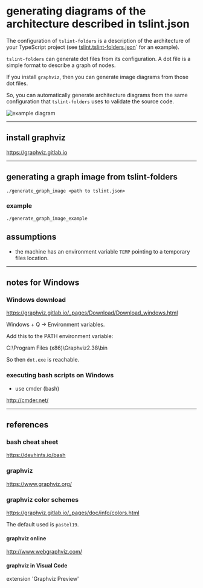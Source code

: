 # generating diagrams of the architecture described in tslint.json

The configuration of `tslint-folders` is a description of the architecture of your TypeScript project (see [tslint.tslint-folders.json](tslint.tslint-folders.json)` for an example).

`tslint-folders` can generate dot files from its configuration. A dot file is a simple format to describe a graph of nodes.

If you install `graphviz`, then you can generate image diagrams from those dot files.

So, you can automatically generate architecture diagrams from the same configuration that `tslint-folders` uses to validate the source code.

![example diagram](https://bitbucket.org/str/tslint-folders/raw/d91fc49/static/images/example_diagram_from_Dot_output.png)

---

## install graphviz

https://graphviz.gitlab.io

---

## generating a graph image from tslint-folders

`./generate_graph_image <path to tslint.json>`

### example

`./generate_graph_image_example`

## assumptions

- the machine has an environment variable `TEMP` pointing to a temporary files location.

---

## notes for Windows

### Windows download

https://graphviz.gitlab.io/_pages/Download/Download_windows.html

Windows + Q -> Environment variables.

Add this to the PATH environment variable:

C:\Program Files (x86)\Graphviz2.38\bin

So then `dot.exe` is reachable.

### executing bash scripts on Windows

- use cmder (bash)

http://cmder.net/

---

## references

### bash cheat sheet

https://devhints.io/bash

### graphviz

https://www.graphviz.org/

### graphviz color schemes

https://graphviz.gitlab.io/_pages/doc/info/colors.html

The default used is `pastel19`.

#### graphviz online

http://www.webgraphviz.com/

#### graphviz in Visual Code

extension 'Graphviz Preview'
